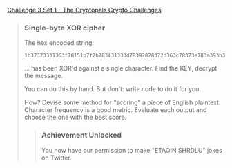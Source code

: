 [Challenge 3 Set 1 - The Cryptopals Crypto Challenges](https://cryptopals.com/sets/1/challenges/3)

> ### Single-byte XOR cipher
>
> The hex encoded string:
>
>     1b37373331363f78151b7f2b783431333d78397828372d363c78373e783a393b3736
>
> ... has been XOR'd against a single character. Find the KEY, decrypt the message.
>
> You can do this by hand. But don't: write code to do it for you.
>
> How? Devise some method for "scoring" a piece of English plaintext. Character frequency is a good metric. Evaluate each output and choose the one with the best score.
>
> > ### Achievement Unlocked
> > You now have our permission to make "ETAOIN SHRDLU" jokes on Twitter.
